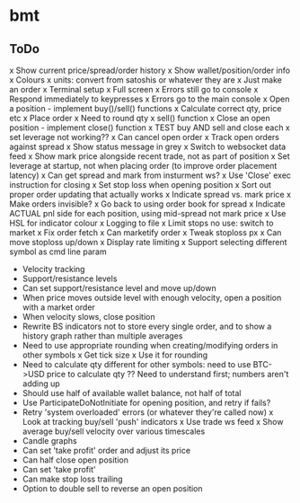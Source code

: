 # bmt

## ToDo
x Show current price/spread/order history
x Show wallet/position/order info
x Colours
x units: convert from satoshis or whatever they are
x Just make an order
x Terminal setup
 x Full screen
 x Errors still go to console
 x Respond immediately to keypresses
x Errors go to the main console
x Open a position - implement buy()/sell() functions
 x Calculate correct qty, price etc
 x Place order
  x Need to round qty
x sell() function
x Close an open position - implement close() function
x TEST buy AND sell and close each
x set leverage not working??
x Can cancel open order
x Track open orders against spread
x Show status message in grey
x Switch to websocket data feed
x Show mark price alongside recent trade, not as part of position
x Set leverage at startup, not when placing order (to improve order placement latency)
x Can get spread and mark from insturment ws?
x Use 'Close' exec instruction for closing
x Set stop loss when opening position
x Sort out proper order updating that actually works
x Indicate spread vs. mark price
x Make orders invisible?
x Go back to using order book for spread
x Indicate ACTUAL pnl side for each position, using mid-spread not mark price
x Use HSL for indicator colour
x Logging to file
x Limit stops no use: switch to market
x Fix order fetch
x Can marketify order
x Tweak stoploss px
x Can move stoploss up/down
x Display rate limiting
x Support selecting different symbol as cmd line param
* Velocity tracking
* Support/resistance levels
 * Can set support/resistance level and move up/down
 * When price moves outside level with enough velocity, open a position with a market order
 * When velocity slows, close position
* Rewrite BS indicators not to store every single order, and to show a history graph rather than multiple averages
* Need to use appropriate rounding when creating/modifying orders in other symbols
 x Get tick size
 x Use it for rounding
 * Need to calculate qty different for other symbols: need to use BTC->USD price to calculate qty
  ?? Need to understand first; numbers aren't adding up
 * Should use half of available wallet balance, not half of total
* Use ParticipateDoNotInitiate for opening position, and retry if fails?
* Retry 'system overloaded' errors (or whatever they're called now)
x Look at tracking buy/sell 'push' indicators
 x Use trade ws feed
 x Show average buy/sell velocity over various timescales
* Candle graphs
* Can set 'take profit' order and adjust its price
* Can half close open position
* Can set 'take profit'
* Can make stop loss trailing
* Option to double sell to reverse an open position
